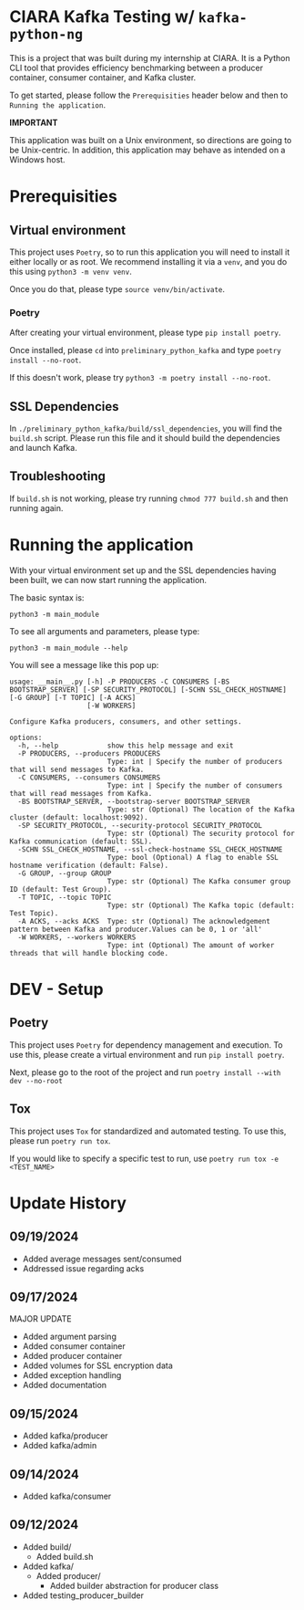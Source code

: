 # CIARA Kafka Testing w/ `kafka-python-ng`

This is a project that was built during my internship at CIARA. It is a Python CLI tool that provides efficiency benchmarking between a producer container, consumer container, and Kafka cluster.

To get started, please follow the `Prerequisities` header below and then to `Running the application`.

**IMPORTANT**

This application was built on a Unix environment, so directions are going to be Unix-centric. In addition, this application may behave as intended on a Windows host.

# Prerequisities

## Virtual environment

This project uses `Poetry`, so to run this application you will need to install it either locally or as root. We recommend installing it via a `venv`, and you do this using `python3 -m venv venv`.

Once you do that, please type `source venv/bin/activate`.

### Poetry

After creating your virtual environment, please type `pip install poetry`.

Once installed, please `cd` into `preliminary_python_kafka` and type `poetry install --no-root`.

If this doesn't work, please try `python3 -m poetry install --no-root`.

## SSL Dependencies

In `./preliminary_python_kafka/build/ssl_dependencies`, you will find the `build.sh` script. Please run this file and it should build the dependencies and launch Kafka.

## Troubleshooting

If `build.sh` is not working, please try running `chmod 777 build.sh` and then running again.

# Running the application

With your virtual environment set up and the SSL dependencies having been built, we can now start running the application.

The basic syntax is:

```
python3 -m main_module
```

To see all arguments and parameters, please type:

```
python3 -m main_module --help
```

You will see a message like this pop up:

```
usage: __main__.py [-h] -P PRODUCERS -C CONSUMERS [-BS BOOTSTRAP_SERVER] [-SP SECURITY_PROTOCOL] [-SCHN SSL_CHECK_HOSTNAME] [-G GROUP] [-T TOPIC] [-A ACKS]
                   [-W WORKERS]

Configure Kafka producers, consumers, and other settings.

options:
  -h, --help            show this help message and exit
  -P PRODUCERS, --producers PRODUCERS
                        Type: int | Specify the number of producers that will send messages to Kafka.
  -C CONSUMERS, --consumers CONSUMERS
                        Type: int | Specify the number of consumers that will read messages from Kafka.
  -BS BOOTSTRAP_SERVER, --bootstrap-server BOOTSTRAP_SERVER
                        Type: str (Optional) The location of the Kafka cluster (default: localhost:9092).
  -SP SECURITY_PROTOCOL, --security-protocol SECURITY_PROTOCOL
                        Type: str (Optional) The security protocol for Kafka communication (default: SSL).
  -SCHN SSL_CHECK_HOSTNAME, --ssl-check-hostname SSL_CHECK_HOSTNAME
                        Type: bool (Optional) A flag to enable SSL hostname verification (default: False).
  -G GROUP, --group GROUP
                        Type: str (Optional) The Kafka consumer group ID (default: Test Group).
  -T TOPIC, --topic TOPIC
                        Type: str (Optional) The Kafka topic (default: Test Topic).
  -A ACKS, --acks ACKS  Type: str (Optional) The acknowledgement pattern between Kafka and producer.Values can be 0, 1 or 'all'
  -W WORKERS, --workers WORKERS
                        Type: int (Optional) The amount of worker threads that will handle blocking code.
```

# DEV - Setup

## Poetry

This project uses `Poetry` for dependency management and execution. To use this, please create a virtual environment and run `pip install poetry`.

Next, please go to the root of the project and run `poetry install --with dev --no-root`

## Tox

This project uses `Tox` for standardized and automated testing. To use this, please run `poetry run tox`.

If you would like to specify a specific test to run, use `poetry run tox -e <TEST_NAME>`

# Update History

## 09/19/2024

- Added average messages sent/consumed
- Addressed issue regarding acks

## 09/17/2024

MAJOR UPDATE

- Added argument parsing
- Added consumer container
- Added producer container
- Added volumes for SSL encryption data
- Added exception handling
- Added documentation

## 09/15/2024

- Added kafka/producer
- Added kafka/admin

## 09/14/2024

- Added kafka/consumer

## 09/12/2024

- Added build/
    - Added build.sh
- Added kafka/
    - Added producer/
        - Added builder abstraction for producer class
- Added testing_producer_builder